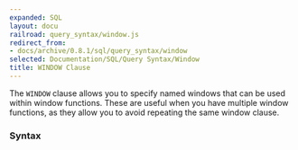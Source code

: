 ```yaml
---
expanded: SQL
layout: docu
railroad: query_syntax/window.js
redirect_from:
- docs/archive/0.8.1/sql/query_syntax/window
selected: Documentation/SQL/Query Syntax/Window
title: WINDOW Clause
---
```


The `WINDOW` clause allows you to specify named windows that can be used within window functions. These are useful when you have multiple window functions, as they allow you to avoid repeating the same window clause.

### Syntax
<div id="rrdiagram"></div>
